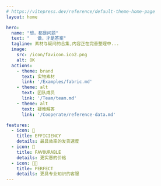 ```yaml
---
# https://vitepress.dev/reference/default-theme-home-page
layout: home

hero:
  name: "想，都是问题"
  text: "   做，才是答案"
  tagline: 素材与疑问的合集,内容正在完善整理中...
  image:
    src: /icon/favicon.ico2.png
    alt: OK
  actions:
    - theme: brand
      text: 实物素材
      link: '/Examples/fabric.md'
    - theme: alt
      text: 团队成员
      link: '/Team/team.md'
    - theme: alt
      text: 疑难解答
      link: '/Cooperate/reference-data.md'

features:
  - icon: 🚀
    title: EFFICIENCY
    details: 最具效率的发货速度
  - icon: 💸
    title: FAVOURABLE
    details: 更实惠的价格
  - icon: 👨🏽
    title: PERFECT
    details: 更具专业知识的客服
---
```


<script setup>

//图片生成组件
// import { MainImgs } from './components/data/PhysicalMap.js'
import { getProductImages } from './components/data/PhysicalMapTC.js'


// const meme = MainImgs.MainImgs
const meme = getProductImages('MainImgs')
</script>

<style scope>
:root {
  --vp-home-hero-name-color: transparent;
  --vp-home-hero-name-background: -webkit-linear-gradient(120deg, #bd34fe, #41d1ff);
  --vp-layout-max-width: 100%;
}

.swiper-slide {
  background-position: center;
  background-size: cover;
}
.image-src{
  max-width:80% !important;
}
</style>
<StartWelcome :imagePaths="meme" :scrollSpeed="0.3"/>
<!-- <Welcome :imagePaths="meme"/> -->